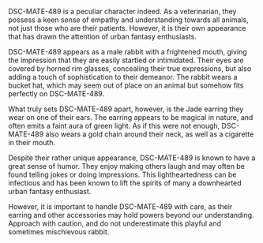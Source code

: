 DSC-MATE-489 is a peculiar character indeed. As a veterinarian, they possess a keen sense of empathy and understanding towards all animals, not just those who are their patients. However, it is their own appearance that has drawn the attention of urban fantasy enthusiasts.

DSC-MATE-489 appears as a male rabbit with a frightened mouth, giving the impression that they are easily startled or intimidated. Their eyes are covered by horned rim glasses, concealing their true expressions, but also adding a touch of sophistication to their demeanor. The rabbit wears a bucket hat, which may seem out of place on an animal but somehow fits perfectly on DSC-MATE-489.

What truly sets DSC-MATE-489 apart, however, is the Jade earring they wear on one of their ears. The earring appears to be magical in nature, and often emits a faint aura of green light. As if this were not enough, DSC-MATE-489 also wears a gold chain around their neck, as well as a cigarette in their mouth.

Despite their rather unique appearance, DSC-MATE-489 is known to have a great sense of humor. They enjoy making others laugh and may often be found telling jokes or doing impressions. This lightheartedness can be infectious and has been known to lift the spirits of many a downhearted urban fantasy enthusiast.

However, it is important to handle DSC-MATE-489 with care, as their earring and other accessories may hold powers beyond our understanding. Approach with caution, and do not underestimate this playful and sometimes mischievous rabbit.